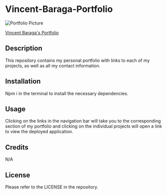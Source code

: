 # Vincent-Baraga-Portfolio

![Portfolio Picture](https://github.com/ThirstyWombat/Vincent-Baraga-Portfolio/assets/122827259/58c81738-1ea7-4ae1-946f-3b7d36e79a7d)

<a href="https://wondrous-pixie-3ee3aa.netlify.app/">Vincent Baraga's Portfolio</a>

## Description

This repository contains my personal portfolio with links to each of my projects, as well as all my contact information.

## Installation

Npm i in the terminal to install the necessary dependencies.

## Usage

Clicking on the links in the navigation bar will take you to the corresponding section of my portfolio and clicking on the individual projects will open a link to view the deployed application.

## Credits

N/A

## License

Please refer to the LICENSE in the repository.
